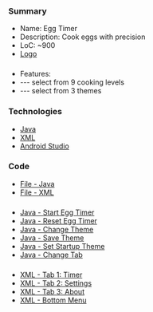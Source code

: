 ### Summary
- Name: Egg Timer
- Description: Cook eggs with precision
- LoC: ~900
- [Logo](https://github.com/Sinc0/AndroidEggTimerApp/blob/master/app/src/main/res/mipmap-xxxhdpi/ic_launcher.png)
###
- Features:
- \--- select from 9 cooking levels
- \--- select from 3 themes

### Technologies
- [Java](https://www.java.com/en/)
- [XML](https://en.wikipedia.org/wiki/XML)
- [Android Studio](https://developer.android.com/studio)

### Code
- [File - Java](https://github.com/Sinc0/AndroidEggTimerApp/blob/master/app/src/main/java/android/egg/timer/MainActivity.java)
- [File - XML](https://github.com/Sinc0/AndroidEggTimerApp/blob/master/app/src/main/res/layout/activity_main.xml)
###
- [Java - Start Egg Timer](https://github.com/Sinc0/AndroidEggTimer/blob/master/app/src/main/java/android/egg/timer/MainActivity.java#L202-L272)
- [Java - Reset Egg Timer](https://github.com/Sinc0/AndroidEggTimer/blob/master/app/src/main/java/android/egg/timer/MainActivity.java#L150-L181)
- [Java - Change Theme](https://github.com/Sinc0/AndroidEggTimer/blob/master/app/src/main/java/android/egg/timer/MainActivity.java#L292-L315)
- [Java - Save Theme](https://github.com/Sinc0/AndroidEggTimer/blob/master/app/src/main/java/android/egg/timer/MainActivity.java#L318-L339)
- [Java - Set Startup Theme](https://github.com/Sinc0/AndroidEggTimer/blob/master/app/src/main/java/android/egg/timer/MainActivity.java#L318-L339)
- [Java - Change Tab](https://github.com/Sinc0/AndroidEggTimer/blob/master/app/src/main/java/android/egg/timer/MainActivity.java#L275-L289)
###
- [XML - Tab 1: Timer](https://github.com/Sinc0/AndroidEggTimer/blob/master/app/src/main/res/layout/activity_main.xml#L12-L275)
- [XML - Tab 2: Settings](https://github.com/Sinc0/AndroidEggTimer/blob/master/app/src/main/res/layout/activity_main.xml#L277-L378)
- [XML - Tab 3: About](https://github.com/Sinc0/AndroidEggTimer/blob/master/app/src/main/res/layout/activity_main.xml#L380-L487)
- [XML - Bottom Menu](https://github.com/Sinc0/AndroidEggTimer/blob/master/app/src/main/res/layout/activity_main.xml#L489-L650)
